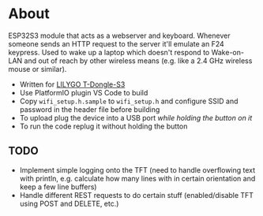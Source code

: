# About

ESP32S3 module that acts as a webserver and keyboard.
Whenever someone sends an HTTP request to the server it'll emulate an F24 keypress.
Used to wake up a laptop which doesn't respond to Wake-on-LAN and out of reach by other wireless means (e.g. like a 2.4 GHz wireless mouse or similar).

- Written for [LILYGO T-Dongle-S3](https://www.lilygo.cc/products/t-dongle-s3)
- Use PlatformIO plugin VS Code to build
- Copy `wifi_setup.h.sample` to `wifi_setup.h` and configure SSID and password in the header file before building
- To upload plug the device into a USB port *while holding the button on it*
- To run the code replug it without holding the button

## TODO

- Implement simple logging onto the TFT (need to handle overflowing text with println, e.g. calculate how many lines with in certain orientation and keep a few line buffers)
- Handle different REST requests to do certain stuff (enabled/disable TFT using POST and DELETE, etc.)